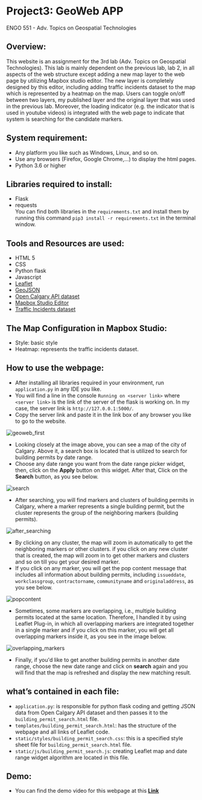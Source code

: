 # Project3: GeoWeb APP

ENGO 551 - Adv. Topics on Geospatial Technologies

## Overview:
This website is an assignment for the 3rd lab (Adv. Topics on Geospatial Technologies). This lab is mainly dependent on the previous lab, lab 2, in all aspects of the web structure except adding a new map layer to the web page by utilizing Mapbox studio editor. The new layer is completely designed by this editor, including adding traffic incidents dataset to the map which is represented by a heatmap on the map. Users can toggle on/off between two layers, my published layer and the original layer that was used in the previous lab. Moreover, the loading indicator (e.g. the indicator that is used in youtube videos) is integrated with the web page to indicate that system is searching for the candidate markers. 

## System requirement:
- Any platform you like such as Windows, Linux, and so on. 
- Use any browsers (Firefox, Google Chrome,...) to display the html pages. 
- Python 3.6 or higher

## Libraries required to install:
- Flask 
- requests <br>
You can find both libraries in the `requirements.txt` and install them by running this command `pip3 install -r requirements.txt` in the terminal window.

## Tools and Resources are used:
- HTML 5
- CSS
- Python flask 
- Javascript
- [Leaflet](https://leafletjs.com/)
- [GeoJSON](https://leafletjs.com/examples/geojson/)
- [Open Calgary API dataset](https://data.calgary.ca/Business-and-Economic-Activity/Building-Permits/c2es-76ed)
- [Mapbox Studio Editor](https://studio.mapbox.com/)
- [Traffic Incidents dataset](https://data.calgary.ca/Transportation-Transit/Traffic-Incidents-Archive-2017/himp-urp7/data)

## The Map Configuration in Mapbox Studio:
- Style: basic style 
- Heatmap: represents the traffic incidents dataset.

## How to use the webpage:
* After installing all libraries required in your environment, run `application.py` in any IDE you like.
* You will find a line in the console `Running on <server link>` where `<server link>` is the link of the server of the flask is working on. In my case, the server link is `http://127.0.0.1:5000/`. 
* Copy the server link and paste it in the link box of any browser you like to go to the website.

![geoweb_first](https://user-images.githubusercontent.com/26576895/109386236-08d4ee80-7902-11eb-98a7-c07aff6c7255.JPG)

* Looking closely at the image above, you can see a map of the city of Calgary. Above it, a search box is located that is utilized to search for building permits by date range. 
* Choose any date range you want from the date range picker widget, then, click on the **Apply** button on this widget. After that, Click on the **Search** button, as you see below.

![search](https://user-images.githubusercontent.com/26576895/109386591-476ba880-7904-11eb-99f0-56a40fe3e6b4.JPG)

* After searching, you will find markers and clusters of building permits in Calgary, where a marker represents a single building permit, but the cluster represents the group of the neighboring markers (building permits).

![after_searching](https://user-images.githubusercontent.com/26576895/109386784-d4633180-7905-11eb-991e-0edbccbb7fbc.JPG)

* By clicking on any cluster, the map will zoom in automatically to get the neighboring markers or other clusters. if you click on any new cluster that is created, the map will zoom in to get other markers and clusters and so on till you get your desired marker. 
* If you click on any marker, you will get the pop content message that includes all information about building permits, including `issueddate`, `workclassgroup`, `contractorname`, `communityname` and `originaladdress`, as you see below.

![popcontent](https://user-images.githubusercontent.com/26576895/109387046-8e0ed200-7907-11eb-8677-23f57ff4727a.JPG)

* Sometimes, some markers are overlapping, i.e., multiple building permits located at the same location. Therefore, I handled it by using Leaflet Plug-in, in which all overlapping markers are integrated together in a single marker and if you click on this marker, you will get all overlapping markers inside it, as you see in the image below. 

![overlapping_markers](https://user-images.githubusercontent.com/26576895/109388432-a8e54480-790f-11eb-9e23-a04ece1e500d.JPG)

* Finally, if you'd like to get another building permits in another date range, choose the new date range and click on **search** again and you will find that the map is refreshed and display the new matching result.

## what’s contained in each file:
- `application.py`: is responsible for python flask coding and getting JSON data from Open Calgary API dataset and then passes it to the `building_permit_search.html` file.
- `templates/building_permit_search.html`: has the structure of the webpage and all links of Leaflet code.   
- `static/styles/building_permit_search.css`: this is a specified style sheet file for `building_permit_search.html` file.
- `static/js/building_permit_search.js`: creating Leaflet map and date range widget algorithm are located in this file.

## Demo:
- You can find the demo video for this webpage at this [**Link**](https://www.youtube.com/watch?v=H19i02H_fZ4&ab_channel=ahmedsayed)







